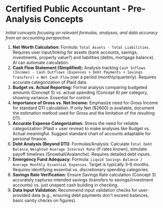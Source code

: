 # Certified Public Accountant - Pre-Analysis Concepts

*Initial concepts focusing on relevant formulas, analyses, and data accuracy from an accounting perspective.*

1.  **Net Worth Calculation:** Formula: `Total Assets - Total Liabilities`. Requires user input/linking for assets (bank accounts, savings, investments, property value?) and liabilities (debts, mortgage balance). AI can automate calculation.
2.  **Cash Flow Statement (Simplified):** Analysis tracking `Cash Inflows (Income) - Cash Outflows (Expenses + Debt Payments + Savings Transfers) = Net Cash Flow` over a period (monthly/quarterly). Requires accurate categorization of Plaid data.
3.  **Budget vs. Actual Reporting:** Formal analysis comparing budgeted amounts (Concept 5) vs. actual spending (Concept 6) per category, showing variance. Essential for control.
4.  **Importance of Gross vs. Net Income:** Emphasize need for Gross Income for standard DTI calculation. If only Net ($2600) is available, document the estimation method used for Gross and the limitation of the resulting DTI.
5.  **Accurate Expense Categorization:** Stress the need for reliable categorization (Plaid + user review) to make analyses like Budget vs. Actual meaningful. Suggest standard chart of accounts adaptable for personal finance.
6.  **Debt Analysis (Beyond DTI):** Formulas/Analysis: Calculate `Total Debt Balance`, `Weighted Average Interest Rate` (if rates known), simulate payoff timelines (Snowball/Avalanche). Requires detailed debt inputs.
7.  **Emergency Fund Adequacy:** Formula: `Liquid Savings Balance / Average Monthly Essential Expenses`. Target is typically 3-6 months. Requires identifying essential vs. discretionary spending categories.
8.  **Savings Rate Verification:** Ensure Savings Rate calculation (Concept 3) accurately captures intended savings (transfers to savings/investment accounts) vs. just unspent cash building in checking.
9.  **Data Input Validation:** Recommend input validation checks for user-provided data (e.g., ensuring debt payments don't exceed balances, basic sanity checks on figures). 